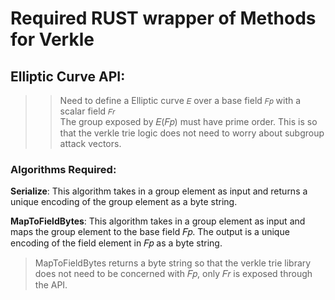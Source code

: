 # Required RUST wrapper of Methods for Verkle

## Elliptic Curve API:

>> Need to define a Elliptic curve `𝐸` over a base field `𝐹𝑝` with a scalar field `𝐹𝑟`<br>
>> The group exposed by 𝐸(𝐹𝑝) must have prime order. This is so that the verkle trie logic does not need to worry about subgroup attack vectors.

### Algorithms Required:

**Serialize**: This algorithm takes in a group element as input and returns a unique encoding of the group element as a byte string.

**MapToFieldBytes**: This algorithm takes in a group element as input and maps the group element to the base field 𝐹𝑝. The output is a unique encoding of the field element in 𝐹𝑝 as a byte string.

> MapToFieldBytes returns a byte string so that the verkle trie library does not need to be concerned with 𝐹𝑝, only 𝐹𝑟 is exposed through the API.